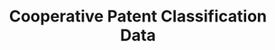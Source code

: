 ---
bigquery: https://console.cloud.google.com/bigquery?p=patents-public-data&d=cpc&page=dataset
citation: '“Cooperative Patent Classification” by the EPO and USPTO, for public use. '
contributors: EPO, USPTO
cost: None
description: Cooperative Patent Classification Data contains the scheme and definitions
  of the Cooperative Patent Classification system for classifying patent documents.
  The CPC is the result of a partnership between the EPO and the USPTO in their joint
  effort to develop a common, internationally compatible classification system for
  technical documents, in particular patent publications, which will be used by both
  offices in the patent granting process
documentation: https://www.cooperativepatentclassification.org/cpcSchemeAndDefinitions
last_edit: 04/11/2022, 03:53:42
location: https://www.cooperativepatentclassification.org/index
maintained_by: USPTO, EPO
schema_fields:
- ipc_concordant
- breakdownCode
- childGroups
- definition
- breakdown_code
- informative_references
- synonyms
- date_revised
- additional_only
- residualReferences
- titleFull
- parents
- children
- child_groups
- title_part
- limitingReferences
- titlePart
- residual_references
- notAllocatable
- application_references
- informativeReferences
- title_full
- dateRevised
- symbol
- applicationReferences
- not_allocatable
- status
- limiting_references
- sizeCache
- ipcConcordant
- level
- glossary
shortname: cooperative_patent_classification
tags:
- patents
- science
title: Cooperative Patent Classification Data
uuid: 984374a7-16e9-4b35-9445-458daceb01bf
---